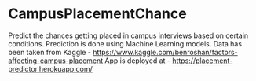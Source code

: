 # CampusPlacementChance
Predict the chances getting placed in campus interviews based on certain conditions.
Prediction is done using Machine Learning models.
Data has been taken from Kaggle - https://www.kaggle.com/benroshan/factors-affecting-campus-placement 
App is deployed at - https://placement-predictor.herokuapp.com/
